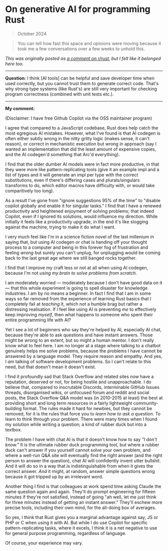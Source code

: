 # On generative AI for programming Rust

> October 2024

> You can tell how fast this space and opinions were moving because it took me a few conversations over a few weeks to unhold this.

_This was originally posted as [a comment on r/rust](https://www.reddit.com/r/rust/comments/1g1vwxj/comment/lrjkz2x/), but I felt like it belonged here too._

---

**Question**: I think [AI tools] can be helpful and save developer time when
used correctly, but you cannot trust them to generate correct code. That's why
strong type systems (like Rust's) are still very important for checking program
correctness (combined with unit tests etc.).

---

**My comment:**

(Disclaimer: I have free Github Copilot via the OSS maintainer program)

I agree that compared to a JavaScript codebase, Rust does help catch the most
egregious AI mistakes. However, what I've found is that AI codegen is often
either subtly wrong in the nitty gritty logic (makes sense, it can't reason),
or correct in mechanistic execution but wrong in approach (say I wanted an
implementation that did the least amount of expensive copies, and the AI
codegen'd something that Arc'd everything).

I find that the older dumber AI models were in fact more productive, in that
they were more like pattern-replicating tools (give it an example impl and a
list of types and it will generate an impl per type with the correct
substitutions, even if there's differing cases and plurals/singulars transforms
to do, which editor macros have difficulty with, or would take comparitively
too long).

As a result I've gone from "ignore suggestions 95% of the time" to "disable
copilot globally and enable it for singular tasks." I find that I have a
renewed productivity and heightened enjoyment of solving problems; that indeed
Copilot, even if I ignored its solutions, would influence my direction. While
initially it feels like a productivity upgrade, in the end it's like slogging
against the machine, trying to make it do what I want.

I very much feel like I'm in a science fiction novel of the last millenium in
saying that, but using AI codegen or chat is handing off your thought process
to a computer and being in this forever fog of frustration and feeling _wrong_
but surely you can't unplug, for unplugging would be coming back to the last
great age where we still banged rocks together.

I find that I improve my craft less or not at all when using AI codegen,
because I'm not _using my brain to solve problems from scratch._

I am moderately worried — moderately because I don't have good data on it —
that this whole experiment is going to spell disaster for knowledge industries.
I am by no means a beginner. In fact I find that I am in some ways so far
removed from the experience of learning Rust basics that I completely fail at
_teaching_ it, which not a humble brag but rather a distressing realisation. If
*I* feel like using AI is preventing *me* to effectively keep improving
*myself*, then what happens to someone who spent their entire programming life
with AI?

Yet I see a lot of beginners who say they're helped by AI, especially AI chat,
because they're able to ask questions and have instant answers. Those might be
wrong to an extent, but so might a human mentor. I don't really know what to
feel here. I am no longer at a stage where talking to a chatbot genuinely helps
me solve problems, because the problems I have cannot be answered by a language
model. They require reason and empathy. And yes, I _am_ talking of software
development problems. So I can't relate to this need, but that doesn't mean it
doesn't exist.

I find it profoundly sad that Stack Overflow and related sites now have a
reputation, deserved or not, for being hostile and unapproachable. I do believe
that, compared to inscrutable Discords, interminable GitHub Issues threads,
disorganised wikis, or unfocused forum and reddit and social posts, the Stack
Overflow Q&A model was (in 2010-2015 at least) the best at providing short and
long term resources in a fairly lightweight community-building format. The
rules made it hard for newbies, but they cannot be removed, for it is the rules
that force you to _learn how to ask a question._ To learn to think through your
problem. There were many times when I found my solution while writing a
question; a kind of rubber duck but into a textbox.

The problem I have with chat AI is that it doesn't know how to say *"I don't
know."* It is the ultimate rubber duck programming tool, but where a rubber
duck can't answer if you yourself cannot solve your own problem, and where a
well-run Q&A site will eventually find the right answer (and the right person
to answer the question), chat AI will confidently invent utter bullshit. And it
will do so in a way that is indistinguishable from when it gives the correct
answer. *And* it might, at random, answer simple questions wrong because it got
tripped up by an irrelevant word.

Another thing I find is that colleagues at work spend time asking Claude the
same question again and again. They'll do prompt engineering for fifteen
minutes if they're not satisfied, instead of going "ah well, let me just think
for three minutes instead of getting an instant answer." They'll eschew more
precise tools, including their own mind, for the all-doing box of averages.

So yes, I think that Rust gives you a marginal advantage against say, JS or PHP
or C when using it with AI. But while I do use Copilot for specific
pattern-replicating tasks, where it excels, I think it is a net negative to use
for general purpose programming, regardless of language.

Of course, your experience may vary.
